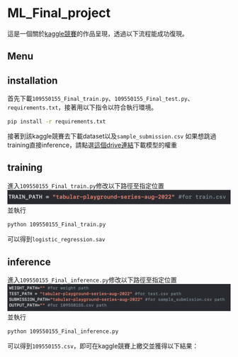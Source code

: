 # ML_Final_project
這是一個關於[kaggle競賽](https://www.kaggle.com/competitions/tabular-playground-series-aug-2022/overview)的作品呈現，透過以下流程能成功復現。


## Menu









## installation
首先下載`109550155_Final_train.py`、`109550155_Final_test.py`、`requirements.txt`，接著用以下指令以符合執行環境。
```bash
pip install -r requirements.txt
```
接著到該kaggle競賽去下載dataset以及`sample_submission.csv`
如果想跳過training直接inference，請點選[這個drive連結](https://drive.google.com/file/d/1FUFSbKHZQIXlp2tw1QM7PHrgXpA8EU5o/view?usp=sharing)下載模型的權重
## training
進入`109550155_Final_train.py`修改以下路徑至指定位置
![](figure/train.png)
並執行
```bash
python 109550155_Final_train.py 
```
可以得到`logistic_regression.sav`

## inference
進入`109550155_Final_inference.py`修改以下路徑至指定位置
![](figure/inference.png)
並執行
```bash
python 109550155_Final_inference.py 
```
可以得到`109550155.csv`，即可在kaggle競賽上繳交並獲得以下結果：


